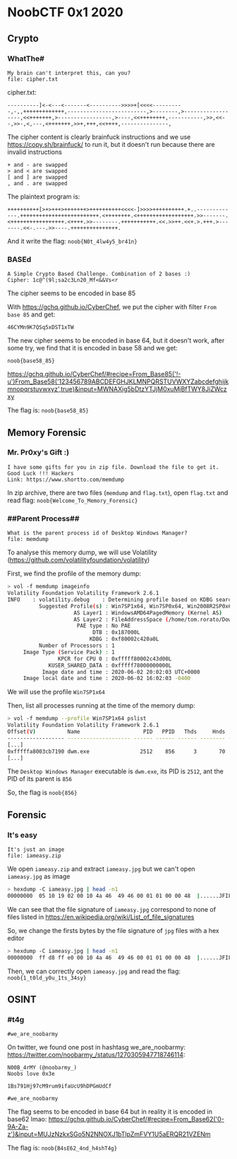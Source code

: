 # NoobCTF 0x1 2020

## Crypto

### WhatThe#

```
My brain can't interpret this, can you?
file: cipher.txt
```
cipher.txt:
``` brainfuck
----------]<-<---<-------<---------->>>>+[<<<<----------,-,,+++++++++++++,-------------------------,>--------,>------------------,<<+++++++,>-----------------,>----,<<++++++++,-----------,>>,<<--,>>-,<,---,<+++++++,>>+,+++,<<++++,---------------,
```

The cipher content is clearly brainfuck instructions and we use https://copy.sh/brainfuck/ to run it, but it doesn't run because there are invalid instructions

``` brainfuck
+ and - are swapped
> and < are swapped
[ and ] are swapped
, and . are swapped
```
The plaintext program is:
``` brainfuck
++++++++++[>+>+++>+++++++>++++++++++<<<<-]>>>>++++++++++.+..-------------.+++++++++++++++++++++++++.<++++++++.<++++++++++++++++++.>>-------.<+++++++++++++++++.<++++.>>--------.+++++++++++.<<.>>++.<<+.>.+++.>-------.<<-.---.>>----.+++++++++++++++.
```

And it write the flag: `noob{N0t_4lw4y5_br41n}`

### BASEd
```
A Simple Crypto Based Challenge. Combination of 2 bases :)
Cipher: 1c@^(9l;sa2c3Ln20_Mf<&&Vs<r
```

The cipher seems to be encoded in base 85

With https://gchq.github.io/CyberChef, we put the cipher with filter `From base 85` and get:
```
46CYMn9K7QSq5xDST1xTW
```

The new cipher seems to be encoded in base 64, but it doesn't work, after some try, we find that it is encoded in base 58 and we get:
```
noob{base58_85}
```
https://gchq.github.io/CyberChef/#recipe=From_Base85('!-u')From_Base58('123456789ABCDEFGHJKLMNPQRSTUVWXYZabcdefghijkmnopqrstuvwxyz',true)&input=MWNAXig5bDtzYTJjM0xuMjBfTWY8JiZWczxy

The flag is: `noob{base58_85}`

## Memory Forensic

### Mr. Pr0xy's Gift :)
```
I have some gifts for you in zip file. Download the file to get it.
Good Luck !!! Hackers
Link: https://www.shortto.com/memdump
```

In zip archive, there are two files (`memdump` and `flag.txt`), open `flag.txt` and read flag: `noob{Welcome_To_Memory_Forensic}`

### ##Parent Process##
```
What is the parent process id of Desktop Windows Manager?
file: memdump
```

To analyse this memory dump, we will use Volatility (https://github.com/volatilityfoundation/volatility)

First, we find the profile of the memory dump:
``` bash
> vol -f memdump imageinfo
Volatility Foundation Volatility Framework 2.6.1
INFO    : volatility.debug    : Determining profile based on KDBG search...
          Suggested Profile(s) : Win7SP1x64, Win7SP0x64, Win2008R2SP0x64, Win2008R2SP1x64_24000, Win2008R2SP1x64_23418, Win2008R2SP1x64, Win7SP1x64_24000, Win7SP1x64_23418
                     AS Layer1 : WindowsAMD64PagedMemory (Kernel AS)
                     AS Layer2 : FileAddressSpace (/home/tom.rorato/Downloads/image/memdump)
                      PAE type : No PAE
                           DTB : 0x187000L
                          KDBG : 0xf80002c420a0L
          Number of Processors : 1
     Image Type (Service Pack) : 1
                KPCR for CPU 0 : 0xfffff80002c43d00L
             KUSER_SHARED_DATA : 0xfffff78000000000L
           Image date and time : 2020-06-02 20:02:03 UTC+0000
     Image local date and time : 2020-06-02 16:02:03 -0400
```
We will use the profile `Win7SP1x64`

Then, list all processes running at the time of the memory dump:
``` bash
> vol -f memdump --profile Win7SP1x64 pslist
Volatility Foundation Volatility Framework 2.6.1
Offset(V)          Name                    PID   PPID   Thds     Hnds   Sess  Wow64 Start                          Exit                          
------------------ -------------------- ------ ------ ------ -------- ------ ------ ------------------------------ ------------------------------
[...]                         
0xfffffa8003cb7190 dwm.exe                2512    856      3       70      1      0 2020-06-02 19:41:51 UTC+0000
[...]
```

The `Desktop Windows Manager` executable is `dwm.exe`, its PID is `2512`, ant the PID of its parent is `856`

So, the flag is `noob{856}`

## Forensic

### It's easy
```
It's just an image
file: iameasy.zip
```

We open `iameasy.zip` and extract `iameasy.jpg` but we can't open `iameasy.jpg` as image

``` bash
> hexdump -C iameasy.jpg | head -n1
00000000  05 10 19 02 00 10 4a 46  49 46 00 01 01 00 00 48  |......JFIF.....H|
```

We can see that the file signature of `iameasy.jpg` correspond to none of files listed in https://en.wikipedia.org/wiki/List_of_file_signatures

So, we change the firsts bytes by the file signature of `jpg` files with a hex editor
``` bash
> hexdump -C iameasy.jpg | head -n1
00000000  ff d8 ff e0 00 10 4a 46  49 46 00 01 01 00 00 48  |......JFIF.....H|
```

Then, we can correctly open `iameasy.jpg` and read the flag: `noob{1_t0ld_y0u_1ts_34sy}`

## OSINT

### #t4g
```
#we_are_noobarmy
```
On twitter, we found one post in hashtasg we_are_noobarmy: https://twitter.com/noobarmy_/status/1270305947718746114:
```
N00B_4rMY (@noobarmy_)
Noobs love 0x3e

1Bs791Hj97cM9rum9ifaUcU9hDPGmUdCf

#we_are_noobarmy
```

The flag seems to be encoded in base 64 but in reality it is encoded in base62 lmao:
https://gchq.github.io/CyberChef/#recipe=From_Base62('0-9A-Za-z')&input=MUJzNzkxSGo5N2NNOXJ1bTlpZmFVY1U5aERQR21VZENm

The flag is: `noob{B4sE62_4nd_h4shT4g}`




